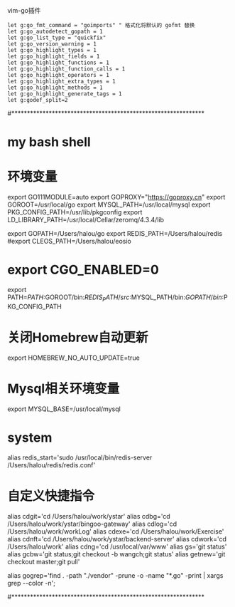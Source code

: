 
vim-go插件
```
let g:go_fmt_command = "goimports" " 格式化将默认的 gofmt 替换
let g:go_autodetect_gopath = 1
let g:go_list_type = "quickfix"
let g:go_version_warning = 1
let g:go_highlight_types = 1
let g:go_highlight_fields = 1
let g:go_highlight_functions = 1
let g:go_highlight_function_calls = 1
let g:go_highlight_operators = 1
let g:go_highlight_extra_types = 1
let g:go_highlight_methods = 1
let g:go_highlight_generate_tags = 1
let g:godef_split=2
```
#**************************************************************
#   my bash shell

# 环境变量
export GO111MODULE=auto
export GOPROXY="https://goproxy.cn"
export GOROOT=/usr/local/go
export MYSQL_PATH=/usr/local/mysql
export PKG_CONFIG_PATH=/usr/lib/pkgconfig
export LD_LIBRARY_PATH=/usr/local/Cellar/zeromq/4.3.4/lib

export GOPATH=/Users/halou/go
export REDIS_PATH=/Users/halou/redis
#export CLEOS_PATH=/Users/halou/eosio
# export CGO_ENABLED=0

export PATH=$PATH:$GOROOT/bin:$REDIS_PATH/src:$MYSQL_PATH/bin:$GOPATH/bin:$PKG_CONFIG_PATH

# 关闭Homebrew自动更新
export HOMEBREW_NO_AUTO_UPDATE=true

# Mysql相关环境变量 ############################
export MYSQL_BASE=/usr/local/mysql

# system
alias redis_start='sudo /usr/local/bin/redis-server /Users/halou/redis/redis.conf'

# 自定义快捷指令
alias cdgit='cd /Users/halou/work/ystar'
alias cdbg='cd /Users/halou/work/ystar/bingoo-gateway'
alias cdlog='cd /Users/halou/work/workLog'
alias cdexe='cd /Users/halou/work/Exercise'
alias cdnft='cd /Users/halou/work/ystar/backend-server'
alias cdwork='cd /Users/halou/work'
alias cdng='cd /usr/local/var/www'
alias gs='git status'
alias gcbw='git status;git checkout -b wangch;git status'
alias getnew='git checkout master;git pull'

alias gogrep='find . -path "./vendor" -prune -o -name "*.go" -print | xargs grep --color -n';

#**************************************************************

